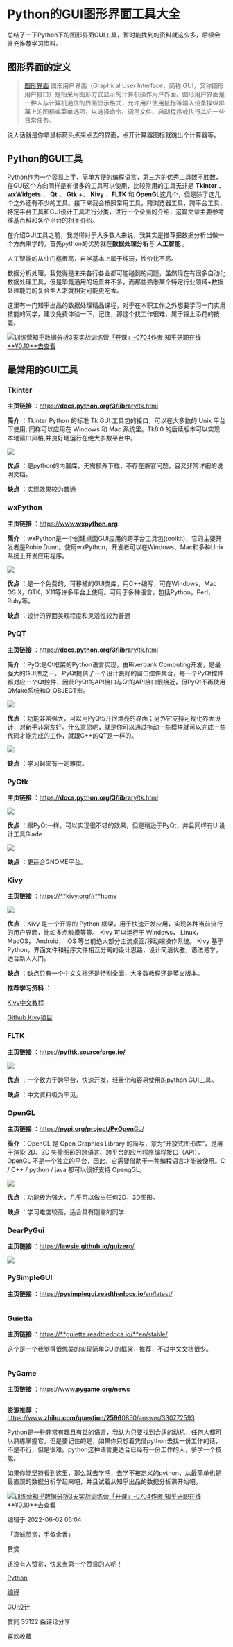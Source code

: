 # Python的GUI图形界面工具大全

总结了一下Python下的图形界面GUI工具，暂时能找到的资料就这么多，后续会补充推荐学习资料。

## **图形界面的定义**

> [图形界面](https://link.zhihu.com/?target=https%3A//baike.baidu.com/item/GUI/479966%3Ffromtitle%3D%25E5%259B%25BE%25E5%25BD%25A2%25E7%2594%25A8%25E6%2588%25B7%25E7%2595%258C%25E9%259D%25A2%26fromid%3D3352324)
> 图形用户界面（Graphical User Interface，简称 GUI，又称图形用户接口）是指采用图形方式显示的计算机操作用户界面。图形用户界面是一种人与计算机通信的界面显示格式，允许用户使用鼠标等输入设备操纵屏幕上的图标或菜单选项，以选择命令、调用文件、启动程序或执行其它一些日常任务。

说人话就是你拿鼠标箭头点来点去的界面，点开计算器图标就跳出个计算器等。

## **Python的GUI工具**

Python作为一个容易上手，简单方便的编程语言，第三方的优秀工具数不胜数，在GUI这个方向同样是有很多的工具可以使用，比较常用的工具无非是 **Tkinter** 、 **wxWidgets** 、 **Qt** 、 **Gtk** +、 **Kivy** 、**FLTK** 和 **OpenGL**这几个，但是除了这几个之外还有不少的工具。接下来我会按照常用工具，跨浏览器工具，跨平台工具，特定平台工具和GUI设计工具进行分类，进行一个全面的介绍，这篇文章主要参考维基百科和各个平台的相关介绍。

在介绍GUI工具之前，我觉得对于大多数人来说，我其实是推荐把数据分析当做一个方向来学的，首先python的优势就在**数据处理分析**与 **人工智能** 。

人工智能的从业门槛很高，自学基本上属于纯玩，性价比不高。

数据分析处理，我觉得是未来各行各业都可能碰到的问题，虽然现在有很多自动化数据处理工具，但是毕竟通用的场景并不多，而那些熟悉某个特定行业领域+数据处理能力的复合型人才就相对可能更吃香。

这里有一门知乎出品的数据处理精品课程，对于在本职工作之外想要学习一门实用技能的同学，建议免费体验一下，记住，那这个找工作很难，属于锦上添花的技能。

[![](https://pic3.zhimg.com/v2-840e50b732c458a138350738922da9ee_720w.jpg?source=b555e01d)训练营知乎数据分析3天实战训练营「开课」-0704作者 知乎研职在线**¥0.10**去查看](https://api.zhihu.com/poisson-marketing/recommendation/url/97ab0cb85be5bebb6c0634f263a68f26)

## **最常用的GUI工具**

### **Tkinter**

 **主页链接** ：[https://**docs.python.org/3/libra**ry/tk.html](https://link.zhihu.com/?target=https%3A//docs.python.org/3/library/tk.html)

 **简介** ：Tkinter Python 的标准 Tk GUI 工具包的接口，可以在大多数的 Unix 平台下使用, 同样可以应用在 Windows 和 Mac 系统里。Tk8.0 的后续版本可以实现本地窗口风格,并良好地运行在绝大多数平台中。

![](https://pic3.zhimg.com/80/v2-ef8962edfa764336a171c7c168b1acee_1440w.jpg)

 **优点** ：是python的内置库，无需额外下载，不存在兼容问题，且又非常详细的说明文档。

 **缺点** ：实现效果较为普通

### **wxPython**

 **主页链接** ：[https://www.**wxpython.org**](https://link.zhihu.com/?target=https%3A//www.wxpython.org)

 **简介** ：wxPython是一个创建桌面GUI应用的跨平台工具包(toolkit)，它的主要开发者是Robin Dunn。使用wxPython，开发者可以在Windows、Mac和多种Unix系统上开发应用程序。

![](https://pic1.zhimg.com/80/v2-9b47894dd14ad1f67cd086eb8fd853d8_1440w.jpg)

 **优点** ：是一个免费的，可移植的GUI类库，用C++编写，可在Windows，Mac OS X，GTK，X11等许多平台上使用。可用于多种语言，包括Python，Perl，Ruby等。

 **缺点** ：设计的界面美观程度和灵活性较为普通

### **PyQT**

 **主页链接** ：[https://**docs.python.org/3/libra**ry/tk.html](https://link.zhihu.com/?target=https%3A//docs.python.org/3/library/tk.html)

 **简介** ：PyQt是Qt框架的Python语言实现，由Riverbank Computing开发，是最强大的GUI库之一。 PyQt提供了一个设计良好的窗口控件集合，每一个PyQt控件都对应一个Qt控件，因此PyQt的API接口与Qt的API接口很接近，但PyQt不再使用QMake系统和Q_OBJECT宏。

![](https://pic4.zhimg.com/80/v2-8451498077c7066056c3b09ff166d1e3_1440w.jpg)

 **优点** ：功能非常强大，可以用PyQt5开很漂亮的界面；另外它支持可视化界面设计，对新手非常友好。什么意思呢，就是你可以通过拖动一些模块就可以完成一些代码才能完成的工作，就跟C++的QT是一样的。

![](https://pic2.zhimg.com/80/v2-91ce47761d86f5e389e9f04380b59ecd_1440w.jpg)

 **缺点** ：学习起来有一定难度。

### **PyGtk**

 **主页链接** ：[https://**docs.python.org/3/libra**ry/tk.html](https://link.zhihu.com/?target=https%3A//docs.python.org/3/library/tk.html)

![](https://pic3.zhimg.com/80/v2-e0d412df1b15f9b8c2dafcdd3b218d22_1440w.jpg)

 **优点** ：跟PyQt一样，可以实现很不错的效果，但是稍逊于PyQt，并且同样有UI设计工具Glade

![](https://pic1.zhimg.com/80/v2-7fb6b0a6462b3a3395e147ef7a252e9c_1440w.jpg)

 **缺点** ：更适合GNOME平台。

### **Kivy**

 **主页链接** ：[https://**kivy.org/#**home](https://link.zhihu.com/?target=https%3A//kivy.org/%23home)

![](https://pic4.zhimg.com/80/v2-011e450ec79278f4cacdf6ff62aa39ab_1440w.jpg)

 **优点** ：Kivy 是一个开源的 Python 框架，用于快速开发应用，实现各种当前流行的用户界面，比如多点触摸等等。 Kivy 可以运行于 Windows， Linux， MacOS， Android， iOS 等当前绝大部分主流桌面/移动端操作系统。 Kivy 基于 Python，界面文件和程序文件相互分离的设计思路，设计简洁优雅，语法易学，适合新人入门。

 **缺点** ：缺点只有一个中文文档还是特别全面，大多数教程还是英文版本。

 **推荐学习资料** ：

[Kivy中文教程](https://link.zhihu.com/?target=https%3A//cycleuser.gitbooks.io/kivy-guide-chinese/content/)

[Github Kivy项目](https://link.zhihu.com/?target=https%3A//github.com/topics/kivy-application)

### **FLTK**

 **主页链接** ：[https://**pyfltk.sourceforge.io/**](https://link.zhihu.com/?target=https%3A//pyfltk.sourceforge.io/)

![](https://pic3.zhimg.com/80/v2-26671e87619445842eeb989a86718f02_1440w.jpg)

 **优点** ：一个致力于跨平台，快速开发，轻量化和容易使用的python GUI工具。

 **缺点** ：中文资料极为罕见。

### **OpenGL**

 **主页链接** ：[https://**pypi.org/project/PyOpen**GL/](https://link.zhihu.com/?target=https%3A//pypi.org/project/PyOpenGL/)

 **简介** ：OpenGL 是 Open Graphics Library 的简写，意为“开放式图形库”，是用于渲染 2D、3D 矢量图形的跨语言、跨平台的应用程序编程接口（API）。OpenGL 不是一个独立的平台，因此，它需要借助于一种编程语言才能被使用。C / C++ / python / java 都可以很好支持 OpengGL。

![](https://pic3.zhimg.com/80/v2-38e0b4389a4c0a12c34808c38210b042_1440w.jpg)

 **优点** ：功能极为强大，几乎可以做出任何2D，3D图形。

 **缺点** ：学习难度较高，适合具有刚需的同学

### **DearPyGui**

 **主页链接** ：[https://**lawsie.github.io/guizer**o/](https://link.zhihu.com/?target=https%3A//lawsie.github.io/guizero/)

![](https://pic1.zhimg.com/80/v2-d94a07eaee252858e9c586a937d92cac_1440w.jpg)

### **PySimpleGUI**

 **主页链接** ：[https://**pysimplegui.readthedocs.io**/en/latest/](https://link.zhihu.com/?target=https%3A//pysimplegui.readthedocs.io/en/latest/)

![]()

### **Guietta**

 **主页链接** ：[https://**guietta.readthedocs.io/**en/stable/](https://link.zhihu.com/?target=https%3A//guietta.readthedocs.io/en/stable/)

这个是一个我觉得很优美的实现简单GUI的框架，推荐，不过中文文档很少。

![]()

### **PyGame**

 **主页链接** ：[https://www.**pygame.org/news**](https://link.zhihu.com/?target=https%3A//www.pygame.org/news)

![]()

 **资源推荐** ：[https://www.**zhihu.com/question/2596**0850/answer/330772593](https://www.zhihu.com/question/25960850/answer/330772593)

Python是一种非常有趣且有益的语言，我认为只要找到合适的动机，任何人都可以熟练掌握它。但是要记住的是，如果你只想着凭借python去找一份工作的话，不是不行，但是很难。python这种语言更适合已经有一份工作的人，多学一个技能。

如果你能坚持看到这里，那么就去学吧，去学不被定义的python，从最简单也是最直观的数据分析学起来吧，并且试着从知乎出品的数据分析课开始吧。

[![](https://pic3.zhimg.com/v2-840e50b732c458a138350738922da9ee_720w.jpg?source=b555e01d)训练营知乎数据分析3天实战训练营「开课」-0704作者 知乎研职在线**¥0.10**去查看](https://api.zhihu.com/poisson-marketing/recommendation/url/a5751812c88887a3f99e820814340869)

编辑于 2022-06-02 05:04

「真诚赞赏，手留余香」

赞赏

还没有人赞赏，快来当第一个赞赏的人吧！

[Python](https://www.zhihu.com/topic/19552832)

[编程](https://www.zhihu.com/topic/19554298)

[GUI设计](https://www.zhihu.com/topic/19703816)

赞同 35122 条评论分享

喜欢收藏
